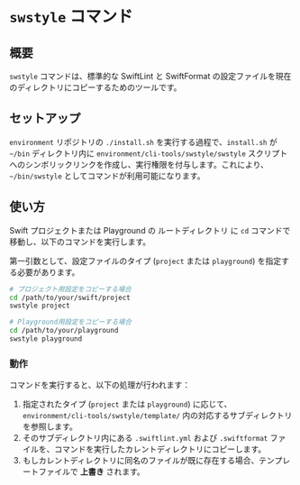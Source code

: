 # `swstyle` コマンド

## 概要

`swstyle` コマンドは、標準的な SwiftLint と SwiftFormat の設定ファイルを現在のディレクトリにコピーするためのツールです。

## セットアップ

`environment` リポジトリの `./install.sh` を実行する過程で、`install.sh` が `~/bin` ディレクトリ内に `environment/cli-tools/swstyle/swstyle` スクリプトへのシンボリックリンクを作成し、実行権限を付与します。これにより、`~/bin/swstyle` としてコマンドが利用可能になります。

## 使い方

Swift プロジェクトまたは Playground の ルートディレクトリ に `cd` コマンドで移動し、以下のコマンドを実行します。

第一引数として、設定ファイルのタイプ (`project` または `playground`) を指定する必要があります。

```bash
# プロジェクト用設定をコピーする場合
cd /path/to/your/swift/project
swstyle project

# Playground用設定をコピーする場合
cd /path/to/your/playground
swstyle playground
```

### 動作

コマンドを実行すると、以下の処理が行われます：

1.  指定されたタイプ (`project` または `playground`) に応じて、`environment/cli-tools/swstyle/template/` 内の対応するサブディレクトリを参照します。
2.  そのサブディレクトリ内にある `.swiftlint.yml` および `.swiftformat` ファイルを、コマンドを実行したカレントディレクトリにコピーします。
3.  もしカレントディレクトリに同名のファイルが既に存在する場合、テンプレートファイルで **上書き** されます。
